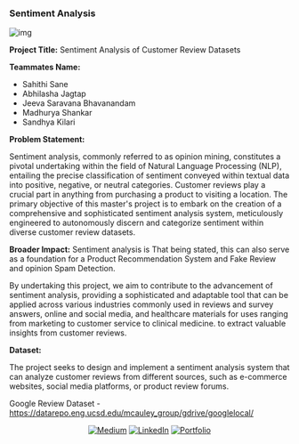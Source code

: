 ### Sentiment Analysis

![img](https://d3caycb064h6u1.cloudfront.net/wp-content/uploads/2021/06/sentimentanalysishotelgeneric-2048x803-1.jpg)

**Project Title:**  Sentiment Analysis of Customer Review Datasets

**Teammates Name:**
- Sahithi Sane
- Abhilasha Jagtap
- Jeeva Saravana Bhavanandam
- Madhurya Shankar
- Sandhya Kilari

**Problem Statement:**

Sentiment analysis, commonly referred to as opinion mining, constitutes a pivotal undertaking within the field of Natural Language Processing (NLP), entailing the precise classification of sentiment conveyed within textual data into positive, negative, or neutral categories. Customer reviews play a crucial part in anything from purchasing a product to visiting a location. The primary objective of this master's project is to embark on the creation of a comprehensive and sophisticated sentiment analysis system, meticulously engineered to autonomously discern and categorize sentiment within diverse customer review datasets.

**Broader Impact:**
Sentiment analysis is That being stated, this can also serve as a foundation for a Product Recommendation System and Fake Review and opinion Spam Detection.

By undertaking this project, we aim to contribute to the advancement of sentiment analysis, providing a sophisticated and adaptable tool that can be applied across various industries commonly used in reviews and survey answers, online and social media, and healthcare materials for uses ranging from marketing to customer service to clinical medicine. to extract valuable insights from customer reviews. 

**Dataset:**

The project seeks to design and implement a sentiment analysis system that can analyze customer reviews from different sources, such as e-commerce websites, social media platforms, or product review forums.  


Google Review Dataset - https://datarepo.eng.ucsd.edu/mcauley_group/gdrive/googlelocal/


<div align="center">

<a href="https://jeevasaravanan.medium.com/" target="_blank">![Medium](https://img.shields.io/badge/Medium-000000?style=for-the-badge&logo=medium&logoColor=white)</a> <a href="https://www.linkedin.com/in/jeeva-saravanan/" target="_blank">![LinkedIn](https://img.shields.io/badge/LinkedIn-0077B5?style=for-the-badge&logo=linkedin&logoColor=white)</a> <a href="https://jeeva-saravana-bhavanandam.web.app" target="_blank">![Portfolio](https://img.shields.io/badge/Portfolio-000000?style=for-the-badge&logo=GoogleChrome&logoColor=white)</a>


</div>

